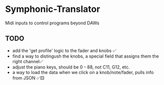 # Symphonic-Translator
Midi inputs to control programs beyond DAWs


## TODO
- add the 'get profile' logic to the fader and knobs ✅
- find a way to distingush the knobs, a special field that assigns them 
    the right channel✅
- adjust the piano keys, should be 0 - 88, not C11, G12, etc.
- a way to load the data when we click on a knob/note/fader, pulls info from JSON ✅🟨